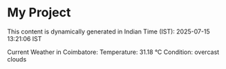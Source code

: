 # My Project

This content is dynamically generated in Indian Time (IST): 2025-07-15 13:21:06 IST


Current Weather in Coimbatore:
Temperature: 31.18 °C
Condition: overcast clouds
